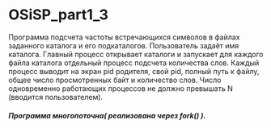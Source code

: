 # OSiSP_part1_3
Программа подсчета частоты встречающихся символов в файлах заданного каталога и его подкаталогов. 
Пользователь задаёт имя каталога. Главный процесс открывает каталоги и запускает для каждого файла каталога отдельный процесс
подсчета количества слов. Каждый процесс выводит на экран pid родителя, свой pid, полный путь к файлу, 
общее число просмотренных байт и количество слов. 
Число одновременно работающих процессов не должно превышать N (вводится пользователем). 
##### Программа многопоточна( реализована через fork() ).
